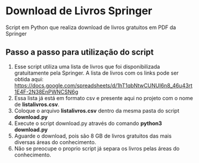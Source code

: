 # Download de Livros Springer
Script em Python que realiza download de livros gratuitos em PDF da Springer

## Passo a passo para utilização do script

1. Esse script utiliza uma lista de livros que foi disponibilizada gratuitamente pela Springer. A lista de livros com os links pode ser obtida aqui: https://docs.google.com/spreadsheets/d/1hT1qbNtwCUNUI6n8_46u43rt1E4F-2N38EnPWNCSN6g
2. Essa lista já está em formato csv e presente aqui no projeto com o nome de **listalivros.csv**.
3. Coloque o arquivo **listalivros.csv** dentro da mesma pasta do script **download.py**
4. Execute o script download.py através do comando **python3 download.py**
5. Aguarde o download, pois são 8 GB de livros gratuitos das mais diversas áreas do conhecimento. 
6. Não se preocupe o proprio script já separa os livros pelas áreas do conhecimento. 
